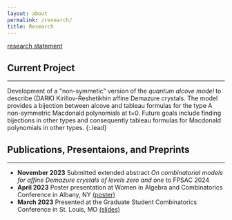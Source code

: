 ```yaml
---
layout: about
permalink: /research/
title: Research
---
```

[research statement](/ResearchStatement.pdf)
## Current Project

---
Development of a "non-symmetic" version of the *quantum alcove model* to describe (DARK) Kirillov-Reshetikhin affine Demazure crystals. The model provides a bijection between alcove and tableau formulas for the type A non-symmetric Macdonald polynomials at t=0. Future goals include finding bijections in other types and consequently tableau formulas for Macdonald polynomials in other types.
{:.lead} 
## Publications, Presentaions, and Preprints
---
- **November 2023** Submitted extended abstract *On combinatorial models for affine Demazure crystals of levels zero and one* to FPSAC 2024
- **April 2023** Poster presentation at Women in Algebra and Combinatorics Conference in Albany, NY [(poster)](/AWMposter.pdf) 
- **March 2023** Presented at the Graduate Student Combinatorics Conference in St. Louis, MO [(slides)](/GSCC2023slides.pdf)
 
